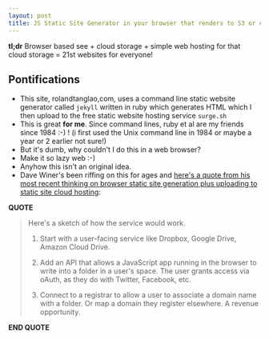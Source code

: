 ```yaml
---
layout: post
title: JS Static Site Generator in your browser that renders to S3 or cloud storage that offers web hosting = easy self hosted web site for the 21st century
---
```


**tl;dr** Browser based see + cloud storage + simple web hosting for that cloud storage = 21st websites for everyone!

## Pontifications

* This site, rolandtanglao,com, uses a command line static website generator called ```jekyll``` written in ruby which generates HTML which I then upload to the free static website hosting service ```surge.sh```
* This is great **for me**. Since command lines, ruby et al are my friends since 1984 :-) ! (i first used the Unix command line in 1984 or maybe a year or 2 earlier not sure!)
* But it's dumb, why couldn't I do this in a web browser?
* Make it so lazy web :-)
* Anyhow this isn't an original idea. 
* Dave Winer's been riffing on this for ages and [here's a quote from his most recent thinking on browser static site generation plus uploading to static site cloud hosting](http://scripting.com/2017/01/05/itsTimeToThinkOfTheUsers.html):

**QUOTE**

<blockquote>

Here's a sketch of how the service would work.<br />

   1. Start with a user-facing service like Dropbox, Google Drive, Amazon Cloud Drive. <br />
    
   2. Add an API that allows a JavaScript app running in the browser to write into a folder in a user's space. The user grants access via oAuth, as they do with Twitter, Facebook, etc. <br />
    
   3. Connect to a registrar to allow a user to associate a domain name with a folder. Or map a domain they register elsewhere. A revenue opportunity.
</blockquote>

**END QUOTE**